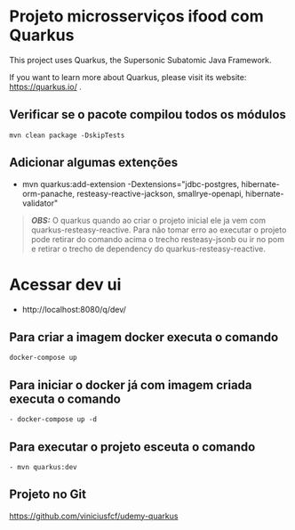 # Projeto microsserviços  ifood com Quarkus
This project uses Quarkus, the Supersonic Subatomic Java Framework.

If you want to learn more about Quarkus, please visit its website: https://quarkus.io/ .

## Verificar se o pacote compilou todos os módulos
```shell script
mvn clean package -DskipTests
```

## Adicionar algumas extenções
- mvn quarkus:add-extension -Dextensions="jdbc-postgres, hibernate-orm-panache, resteasy-reactive-jackson, smallrye-openapi, hibernate-validator"
> **_OBS:_** O quarkus quando ao criar o projeto inicial ele ja vem com quarkus-resteasy-reactive. Para não tomar erro ao executar o projeto
pode retirar do comando acima o trecho resteasy-jsonb ou ir no pom e retirar o trecho de dependency do quarkus-resteasy-reactive.

# Acessar dev ui
- http://localhost:8080/q/dev/

## Para criar a imagem docker executa o comando
```shell script
docker-compose up
```

## Para iniciar o docker já com imagem criada executa o comando
```shell script
- docker-compose up -d
```

## Para executar o projeto esceuta o comando
```shell script
- mvn quarkus:dev
```

## Projeto no Git
https://github.com/viniciusfcf/udemy-quarkus